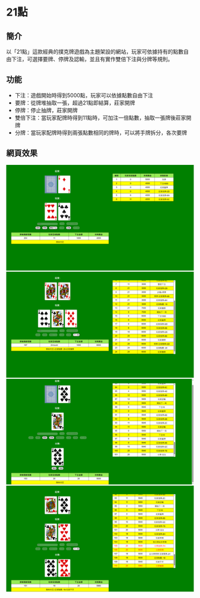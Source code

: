 # 21點
## 簡介
以「21點」這款經典的撲克牌遊戲為主題架設的網站，玩家可依據持有的點數自由下注，可選擇要牌、停牌及認輸，並且有實作雙倍下注與分牌等規則。
## 功能
* 下注：遊戲開始時得到5000點，玩家可以依據點數自由下注
* 要牌：從牌堆抽取一張，超過21點即結算，莊家開牌
* 停牌：停止抽牌，莊家開牌
* 雙倍下注：當玩家配牌時得到11點時，可加注一倍點數，抽取一張牌後莊家開牌
* 分牌：當玩家配牌時得到兩張點數相同的牌時，可以將手牌拆分，各次要牌
## 網頁效果
![image](https://github.com/TingYeeet/Blackjack/blob/main/img/blackjack-1.png?raw=true)
![image](https://github.com/TingYeeet/Blackjack/blob/main/img/blackjack-2.png?raw=true)
![image](https://github.com/TingYeeet/Blackjack/blob/main/img/blackjack-3.png?raw=true)
![image](https://github.com/TingYeeet/Blackjack/blob/main/img/blackjack-4.png?raw=true)
